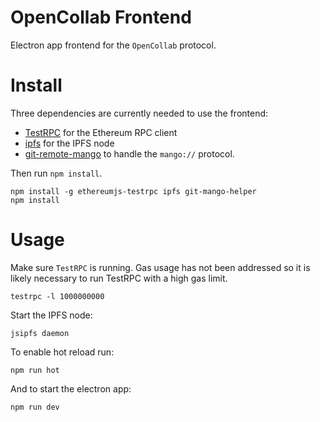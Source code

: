 # OpenCollab Frontend

Electron app frontend for the `OpenCollab` protocol.

# Install

Three dependencies are currently needed to use the frontend: 
* [TestRPC](https://github.com/ethereumjs/testrpc) for the Ethereum RPC client
* [ipfs](https://www.npmjs.com/package/ipfs) for the IPFS node
* [git-remote-mango](https://github.com/macor161/git-mango-helper) to handle the `mango://` protocol. 

Then run `npm install`.

```
npm install -g ethereumjs-testrpc ipfs git-mango-helper
npm install
```

# Usage 

Make sure `TestRPC` is running. Gas usage has not been addressed so it is likely necessary to run TestRPC with a high gas limit.

```
testrpc -l 1000000000
```

Start the IPFS node:

```
jsipfs daemon
```

To enable hot reload run:

```
npm run hot
```
And to start the electron app:

```
npm run dev
```